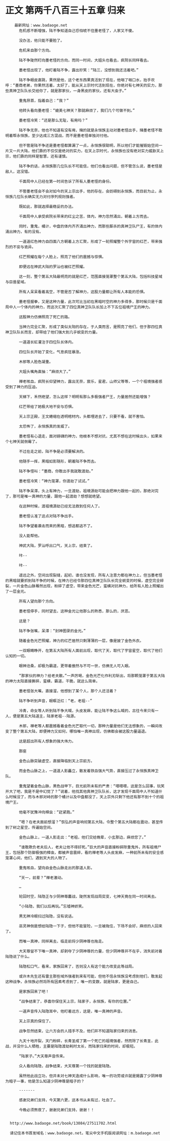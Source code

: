 # 正文 第两千八百三十五章 归来
        最新网址：www.badaoge.net
          危机感不断增强，陆不争知道自己恐怕唬不住墨老怪了，人家又不傻。
      
          没办法，他只能不要脸了。
      
          危机来自那个方向。
      
          陆不争陡然盯向墨老怪的方向，而同一时间，大姐头也看去，疯院长同样看去。
      
          墨老怪出现了，他盯着陆不争，露出狞笑：“陆三，没想到我还活着吧。”
      
          陆不争眼皮直跳，果然是他，这个老东西果真活到了现在，他咽了咽口水，抬手欢呼：“墨商老弟，你果然活着，太好了，能从天上宗时代活到现在，你绝对有七神天的实力，那些真神卫队队长交给你了，就是那家伙，一身黑皮的家伙，还有大虫子。”
      
          重鬼昂首，指着自己：“我？”
      
          他转头看向墨老怪：“媲美七神天？那就麻烦了，我们几个可做不到。”
      
          墨老怪冷笑：“还是那么无耻，有用吗？”
      
          陆不争无奈，他也不知道有没有用，赌的就是永恒族主动对墨老怪出手，赌墨老怪不敢明着帮永恒族，至少达成三方混战，而不是墨老怪单独对付他。
      
          但不管是陆不争还是墨老怪都算漏了一点，永恒族很聪明，所以他们才能摧毁始空间一片又一片大陆，他们靠的不仅仅是绝对的实力，在天上宗时代，永恒族也没有绝对实力威胁天上宗，他们靠的同样是智慧，还有谨慎。
      
          陆不争的话，永恒族那几位队长不可能信，他们也看出问题，但不管怎么说，墨老怪是敌人，这没错。
      
          千面局中人已经在第一时间告诉了所有人墨老怪的身份。
      
          不管墨老怪会不会对如今的天上宗出手，他的存在，会妨碍到永恒族，而目前为止，永恒族几位队长确实无力对付序列规则强者。
      
          既如此，那就选择最稳妥的办法。
      
          千面局中人承受疯院长带来的红尘之苦，体内，神力忽然涌出，朝着上方而去。
      
          同时，重鬼，橘计，中盘的体内齐齐涌出神力，而那些厮杀的真神卫队尸王，有的体内涌出神力，有的没有。
      
          一道道红色神力自四面八方朝着上方汇聚，形成了一轮照耀整个外宇宙的红芒，带来强烈的不安与诡异。
      
          红芒照耀在每个人脸上，照亮了他们的震撼与惊惧。
      
          即便远在神武大陆的罗汕也被红芒照耀。
      
          这一刻，整个第五大陆最明亮的就是红芒，范围直接笼罩整个第五大陆，包括科技星域与巨兽星域。
      
          所有人呆呆看着高空，不管是否了解神力，这股力量都让所有人本能的恐惧。
      
          墨老怪握拳，又是这种力量，此次可比当初在黑暗时空的神力多得多，那时候只是千面局中人一个体内的神力，而这次汇聚了四位真神卫队队长加上不下五位祖境尸王的神力。
      
          这股神力仿佛照亮了死亡的路。
      
          当神力完全汇聚，形成了类似太阳的存在，于人类而言，是照亮了他们，但于那四位真神卫队队长而言，却带给了他们强大到几乎蜕变的力量。
      
          一道道长虹灌注于四位队长体内。
      
          四位队长开始了变化，气息疯狂暴涨。
      
          木邪等人脸色凝重。
      
          大姐头嘴角直抽：“麻烦大了。”
      
          禅老咳血，疯院长仰望神力，露出无奈，宸乐，星君，山师父等等，一个个祖境强者感受到了神力的压迫。
      
          天梯下，禾然绝望，怎么这样？明明有那么多极强者尸王，力量居然还能增强？
      
          红芒带给了她极大地不安与恐惧。
      
          天上宗正殿，王文蜷缩在透明棺材内，头都埋进去了，只要不看，就不害怕。
      
          太恐怖了，永恒族真的发威了。
      
          墨老怪有心退走，面对磅礴的神力，他根本不想对抗，尤其不想在这时候出头，如果来个七神天就倒霉了。
      
          不过在走之前，陆不争是必须要解决的。
      
          他随手一挥，黑暗如影随形，朝着陆不争而去。
      
          陆不争怪叫：“墨商，你敢出手我就敢渡劫。”
      
          墨老怪冷笑：“神力笼罩，你渡劫了试试。”
      
          陆不争呆滞，头上有神力，一旦渡劫，祖境源劫可能会把神力跟他一起的，那绝对完了，那可是唯一真神的力量，跟他一起渡劫？想想就绝望。
      
          在这种时候，渡祖境源劫已经无法救到任何人了。
      
          墨老怪认准了这点对陆不争出手。
      
          陆不争望着袭击而来的黑暗，想逃都逃不了。
      
          没人能帮他。
      
          神武大陆，罗汕呼出口气，天上宗，结束了。
      
          咔--
      
          咔--
      
          遥远之外，空间出现裂缝，起初，谁也没发现，所有人注意力都在神力上，但当墨老怪的黑暗就要抓到陆不争的时候，在神力已经令那四位真神卫队队长完全蜕变的时候，虚空完全碎裂，一片金色山脉蓦然出现，粉碎了虚空，带来金色光芒，蛮横对抗神力，给所有人脸上照耀出了一层金光。
      
          所有人望向那个方向。
      
          墨老怪停手，同时望去，这种金光让他那么的熟悉，那么的，厌恶。
      
          这是？
      
          陆不争张嘴，呆滞：“封神图录的金光。”
      
          随着金色光芒照耀，神力的红芒居然只剩薄薄的一层，像是披了金色外衣。
      
          一双眼睛睁开，在第五大陆所有人面前出现，取代了天，取代了宇宙星空，取代了他们认知的一切。
      
          眼神沧桑，却极为霸道，更带着傲然与不可一世，仿佛无人可入眼。
      
          “那家伙的神力？给老夫散。”一声厉喝，金色光芒化作利刃斩出，将那颗笼罩于第五大陆的神力太阳直接撕碎，蛮横，霸道，干脆，就这么简单。
      
          墨老怪张大嘴，直接溜，他想到了某个人，那个人还活着？
      
          陆不争听到声音，眼眶泛红：“老，老祖--”
      
          冷青，命女等人听到陆不争大喊，头皮发麻，能让陆不争这么喊的，古往今来只有一人，便是第五大陆道主，陆家老祖--陆源。
      
          木邪，禅老等人都震撼看着金色光芒取代一切，那种力量是他们无法想象的，一瞬间改变了整个第五大陆，即便神力又如何，哪怕唯一真神出现，仿佛都会被这股力量逼退。
      
          这是超出所有人想象的强大伟力。
      
          那座
      
          金色山脉突破虚空，直接降临到天上宗前方。
      
          而金色山脉之上，一道道人影矗立，散发着铁血强大气势，直接压过了永恒族真神卫队。
      
          重鬼望着金色山脉，黑色战甲下，目光前所未有的严肃：“喂喂喂，这是怎么回事，玩笑开大了吧，我是不是中幻觉了？”说着，他找其他真神卫队队长，这才发现千面局中人不知道什么时候没了，而与木邪对峙的那个橘计以及中盘都没了，天上宗外只剩下他还有那不到十个的祖境尸王。
      
          他毫不犹豫冲向樟虫：“赶紧跑。”
      
          “嗯？在老夫面前想溜？”恢弘的声音响彻第五大陆，令整个第五大陆都在震动，甚至传到了树之星空，传遍始空间。
      
          金色山脉上，一道人影走出：“老祖，他们交给晚辈，小玄那边，麻烦您了。”
      
          “谁敢欺负老夫后人，老夫让他不得好死。”巨大的声音直接粉碎除重鬼外，所有祖境尸王，包括那个防御极强的樟虫，都被声音震碎，看的禅老等人头皮发麻，一种前所未有的安全感笼罩心间，他们，遇到天大的人物了。
      
          重鬼咳血，望向自金色山脉走出的那道人影。
      
          “天一，前辈？”禅老激动。
      
          …
      
          轮回时空，陆隐正与少阴神尊鏖战，陡然发现战局突变，七神天竟在同一时间离去。
      
          “小陆隐，我们以后再玩。”忘墟神娇笑。
      
          黑无神冷眼扫过陆隐，没有说话。
      
          巫灵神倒是想给陆隐一下子，但他不能冒险，一旦被拖住，下场不会好，麻烦的人回来了。
      
          而唯一真神，同样离去，临走前将少阴神尊也拖走。
      
          大天尊留不下唯一真神，却剥夺了少阴神尊的力量，但少阴神尊并不在乎，消失前对着陆隐说了什么。
      
          陆隐松口气，看来，家族回来了，否则没人有这个能力改变此等战局。
      
          或许木先生还有雷主那些域外强者到来有可能，但他不信永恒族没考虑到他们，敢发起这种战争，永恒族必然将所有因素考虑到了，唯一的变数，就是陆家，更是自己。
      
          是家族回来了吧！
      
          “战争结束了，恭喜你保住天上宗，陆家子，永恒族，有你的位置。”
      
          一道声音传入陆隐耳中，他盯着远方，这是，唯一真神的声音。
      
          天上宗真的保住了。
      
          战争忽然结束，让六方会的人措手不及，他们并不知道陆家归来的消息。
      
          九天十地开裂，天门粉碎，长青圣成了第一个死亡的祖境强者，然而除了长青圣，此战，并没什么人牺牲，主要是陆隐渡劫耗时太长，而陆家归来的时间，却极短。
      
          “陆家子。”大天尊声音传来。
      
          众人看向陆隐，战争结束，大天尊第一个找的就是陆隐。
      
          虽然他此战立功，但并未对七神天造成什么影响，唯一的功劳或许就是揭露了少阴神尊为暗子一事，他是怎么知道少阴神尊是暗子的？
      
          -------
      
          感谢兄弟们支持，今天第六更，这本书从未有过，吐血了…
      
          今晚必须熬夜了，谢谢兄弟们支持，谢谢！！
      
      
      http://www.badaoge.net/book/13084/27511702.html
      
      请记住本书首发域名：www.badaoge.net。笔尖中文手机版阅读网址：m.badaoge.net